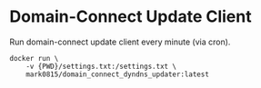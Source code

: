 # Domain-Connect Update Client

Run domain-connect update client every minute (via cron).

```
docker run \
    -v {PWD}/settings.txt:/settings.txt \
    mark0815/domain_connect_dyndns_updater:latest
```